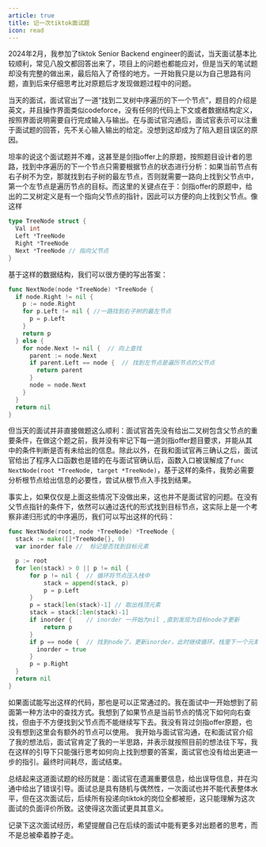 ```yaml
---
article: true
title: 记一次tiktok面试题
icon: read
---
```


2024年2月，我参加了tiktok Senior Backend engineer的面试，当天面试基本比较顺利，常见八股文都回答出来了，项目上的问题也都能应对，但是当天的笔试题却没有完整的做出来，最后陷入了奇怪的地方。一开始我只是以为自己思路有问题，直到后来仔细思考比对原题后才发现做题过程中的问题。

当天的面试，面试官出了一道“找到二叉树中序遍历的下一个节点”，题目的介绍是英文，并且操作界面类似codeforce，没有任何的代码上下文或者数据结构定义，按照界面说明需要自行完成输入与输出。在与面试官沟通后，面试官表示可以注重于面试题的回答，先不关心输入输出的给定。没想到这却成为了陷入题目误区的原因。

坦率的说这个面试题并不难，这甚至是剑指offer上的原题，按照题目设计者的思路，找到中序遍历的下一个节点只需要根据节点的状态进行分析：如果当前节点有右子树不为空，那就找到右子树的最左节点，否则就需要一路向上找到父节点中，第一个左节点是遍历节点的目标。而这里的关键点在于：剑指offer的原题中，给出的二叉树定义是有一个指向父节点的指针，因此可以方便的向上找到父节点。像这样


```go
type TreeNode struct {
  Val int
  Left *TreeNode
  Right *TreeNode
  Next *TreeNode // 指向父节点
}
```

基于这样的数据结构，我们可以很方便的写出答案：

```go
func NextNode(node *TreeNode) *TreeNode {
  if node.Right != nil {
    p := node.Right
    for p.Left != nil { //一路找到右子树的最左节点
      p = p.Left
    }
    return p
  } else {
    for node.Next != nil {  // 向上查找
      parent := node.Next
      if parent.Left == node {  // 找到左节点是遍历节点的父节点
        return parent
      }
      node = node.Next
    }
  }
  return nil
}
```

但当天的面试并非直接做题这么顺利：面试官首先没有给出二叉树包含父节点的重要条件，在做这个题之前，我并没有牢记下每一道剑指offer题目要求，并能从其中的条件判断是否有未给出的信息。除此以外，在我和面试官再三确认之后，面试官给出了程序入口函数也是错的在与面试官确认后，函数入口被误解成了`func NextNode(root *TreeNode, target *TreeNode)`，基于这样的条件，我势必需要分析根节点给出信息的必要性，尝试从根节点入手找到结果。

事实上，如果仅仅是上面这些情况下没做出来，这也并不是面试官的问题。在没有父节点指针的条件下，依然可以通过迭代的形式找到目标节点，这实际上是一个考察非递归形式的中序遍历，我们可以写出这样的代码：

```go
func NextNode(root, node *TreeNode) *TreeNode {
  stack := make([]*TreeNode{}, 0)
  var inorder fale //  标记是否找到目标元素

  p := root
  for len(stack) > 0 || p != nil {
      for p != nil {  // 循环将节点压入栈中
          stack = append(stack, p)  
          p = p.Left
      }
      p = stack[len(stack)-1] // 取出栈顶元素
      stack = stack[:len(stack)-1]
      if inorder {    // inorder 一开始为nil ,直到发现为目标node才更新
          return p
      }
      if p == node {  // 找到node了，更新inorder，此时继续循环，栈里下一个元素即为需要元素
        inorder = true
      }
      p = p.Right
  }
  return nil
}
```

如果面试能写出这样的代码，那也是可以正常通过的。我在面试中一开始想到了前面第一种方法中的查找方式。我想到了如果节点是当前节点的情况下如何向右查找，但由于不方便找到父节点而不能继续写下去。我没有背过剑指offer原题，也没有想到这里会有额外的节点可以使用。
我开始与面试官沟通，在和面试官介绍了我的想法后，面试官肯定了我的一半思路，并表示就按照目前的想法往下写，我在这样的引导下只能强行思考如何向上找到想要的答案，面试官也没有给出更进一步的指引。最终时间耗尽，面试结束。

总结起来这道面试题的经历就是：面试官在遗漏重要信息，给出误导信息，并在沟通中给出了错误引导。面试总是具有随机与偶然性，一次面试也并不能代表整体水平，但在这次面试后，后续所有投递向tiktok的岗位全都被拒，这只能理解为这次面试的负面评价所致。这使得这次面试更具其意义。

记录下这次面试经历，希望提醒自己在后续的面试中能有更多对出题者的思考，而不是总被牵着脖子走。

